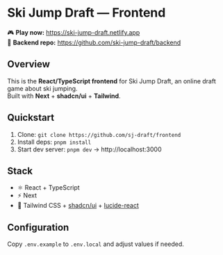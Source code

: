 # Ski Jump Draft — Frontend

🎮 **Play now:** https://ski-jump-draft.netlify.app  
🔗 **Backend repo:** https://github.com/ski-jump-draft/backend

## Overview
This is the **React/TypeScript frontend** for Ski Jump Draft, an online draft game about ski jumping.  
Built with **Next** + **shadcn/ui** + **Tailwind**.

## Quickstart
1. Clone: `git clone https://github.com/sj-draft/frontend`
2. Install deps: `pnpm install`
3. Start dev server: `pnpm dev` → http://localhost:3000

## Stack
- ⚛️ React + TypeScript
- ⚡ Next
- 🎨 Tailwind CSS + [shadcn/ui](https://ui.shadcn.com) + [lucide-react](https://lucide.dev)

## Configuration
Copy `.env.example` to `.env.local` and adjust values if needed.
